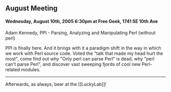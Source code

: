 ## August Meeting

#### Wednesday, August 10th, 2005 6:30pm at Free Geek, 1741 SE 10th Ave

Adam Kennedy, PPI - Parsing, Analyzing and Manipulating Perl (without perl)

PPI is finally here. And it brings with it a paradigm shift in the way
in which we work with Perl source code. Voted the "talk that made my
head hurt the most", come find out why "Only perl can parse Perl" is
dead, why "perl can't parse Perl", and discover vast sweeping fjords of
cool new Perl-related modules.

---

Afterwards, as always, beer at the [[LuckyLab]]!
